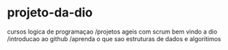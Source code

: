 # projeto-da-dio
cursos  logica de programaçao /projetos ageis com scrum
bem vindo a dio /introducao ao github /aprenda o que sao estruturas de dados e algoritimos
